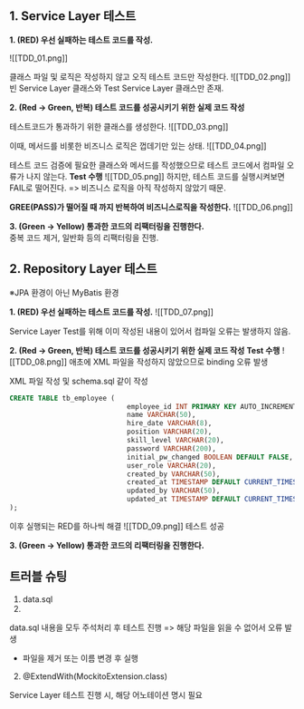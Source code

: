 ## **1. Service Layer 테스트**

**1. (RED) 우선 실패하는 테스트 코드를 작성.**

![[TDD_01.png]]

클래스 파일 및 로직은 작성하지 않고 오직 테스트 코드만 작성한다.
![[TDD_02.png]]
빈 Service Layer 클래스와 Test Service Layer 클래스만 존재.

**2. (Red -> Green, 반복) 테스트 코드를 성공시키기 위한 실제 코드 작성**

테스트코드가 통과하기 위한 클래스를 생성한다.
![[TDD_03.png]]

이때, 메서드를 비롯한 비즈니스 로직은 껍데기만 있는 상태.
![[TDD_04.png]]

테스트 코드 검증에 필요한 클래스와 메서드를 작성했으므로 테스트 코드에서 컴파일 오류가 나지 않는다.
**Test 수행**
![[TDD_05.png]]
하지만, 테스트 코드를 실행시켜보면 FAIL로 떨어진다. => 비즈니스 로직을 아직 작성하지 않았기 때문.

**GREE(PASS)가 떨어질 때 까지 반복하여 비즈니스로직을 작성한다.**
![[TDD_06.png]]

**3. (Green -> Yellow) 통과한 코드의 리팩터링을 진행한다.**  
중복 코드 제거, 일반화 등의 리팩터링을 진행.

## 2. Repository Layer 테스트
※JPA 환경이 아닌 MyBatis 환경

**1. (RED) 우선 실패하는 테스트 코드를 작성.**
![[TDD_07.png]]

Service Layer Test를 위해 이미 작성된 내용이 있어서 컴파일 오류는 발생하지 않음.

**2. (Red -> Green, 반복) 테스트 코드를 성공시키기 위한 실제 코드 작성**
**Test 수행**
![[TDD_08.png]]
애초에 XML 파일을 작성하지 않았으므로 binding 오류 발생

XML 파일 작성 및 schema.sql 같이 작성  
```schema.sql  
CREATE TABLE tb_employee (    
                             employee_id INT PRIMARY KEY AUTO_INCREMENT,    
                             name VARCHAR(50),    
                             hire_date VARCHAR(8),    
                             position VARCHAR(20),    
                             skill_level VARCHAR(20),    
                             password VARCHAR(200),    
                             initial_pw_changed BOOLEAN DEFAULT FALSE,    
                             user_role VARCHAR(20),    
                             created_by VARCHAR(50),    
                             created_at TIMESTAMP DEFAULT CURRENT_TIMESTAMP,    
                             updated_by VARCHAR(50),    
                             updated_at TIMESTAMP DEFAULT CURRENT_TIMESTAMP ON UPDATE CURRENT_TIMESTAMP    
);  
```
이후 실행되는 RED를 하나씩 해결
![[TDD_09.png]]
테스트 성공  

**3. (Green -> Yellow) 통과한 코드의 리팩터링을 진행한다.**
## **트러블 슈팅**
1. data.sql
2. 
data.sql 내용을 모두 주석처리 후 테스트 진행 => 해당 파일을 읽을 수 없어서 오류 발생
* 파일을 제거 또는 이름 변경 후 실행

2. @ExtendWith(MockitoExtension.class)

Service Layer 테스트 진행 시, 해당 어노테이션 명시 필요